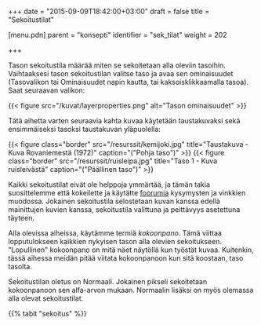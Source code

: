 +++
date = "2015-09-09T18:42:00+03:00"
draft = false
title = "Sekoitustilat"

[menu.pdn]
	parent = "konsepti"
	identifier = "sek_tilat"
	weight = 202

+++

Tason sekoitustila määrää miten se sekoitetaan alla oleviin tasoihin. Vaihtaaksesi tason sekoitustilan valitse taso ja avaa sen ominaisuudet (Tasovalikon tai Ominaisuudet napin kautta, 
tai kaksoisklikkaamalla tasoa). Saat seuraavan valikon:

{{< figure src="/kuvat/layerproperties.png" alt="Tason ominaisuudet" >}}

Tätä aihetta varten seuraavia kahta kuvaa käytetään taustakuvaksi sekä ensimmäiseksi tasoksi taustakuvan yläpuolella:

{{< figure class="border" src="/resurssit/kemijoki.jpg" title="Taustakuva - Kuva Rovaniemestä (1972)" caption="(\"Pohja taso\")" >}}
{{< figure class="border" src="/resurssit/ruisleipa.jpg" title="Taso 1 - Kuva ruisleivästä" caption="(\"Päällinen taso\")" >}}

Kaikki sekoitustilat eivät ole helppoja ymmärtää, ja tämän takia suosittelemme että kokeilette ja käytätte [foorumia](http://www.getpaint.net/redirect/forum.html) kysymysten ja vinkkien 
muodossa. Jokainen sekoitustila selostetaan kuvan kanssa edellä mainittujen kuvien kanssa, sekoitustila valittuna ja peittävyys asetettuna täyteen.

Alla olevissa aiheissa, käytämme termiä *kokoonpano*. Tämä viittaa lopputulokseen kaikkien nykyisen tason alla olevien sekoitukseen. "Lopullinen" kokoonpano on mitä näet näytöllä 
kun työstät kuvaa. Kuitenkin, tässä aihessa meidän pitää viitata kokoonpanoon kun sitä koostaan, taso tasolta.

Sekoitustilan oletus on Normaali. Jokainen pikseli sekoitetaan kokoonpanoon sen alfa-arvon mukaan. Normaalin lisäksi on myös olemassa alla olevat sekoitustilat.

{{% tabit "sekoitus" %}}